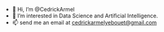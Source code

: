 - 👋 Hi, I’m @CedrickArmel
- 👀 I’m interested in Data Science and Artificial Intelligence.
- 📫 send me an email at cedrickarmelyebouet@gmail.com

<!---
- 🌱 I’m currently learning Computer Vision and Time Series Forecasting.
- 💞️ I’m looking to collaborate on Remote sensing projects & digital agriculture projects.
CedrickArmel/CedrickArmel is a ✨ special ✨ repository because its `README.md` (this file) appears on your GitHub profile.
You can click the Preview link to take a look at your changes.
--->
